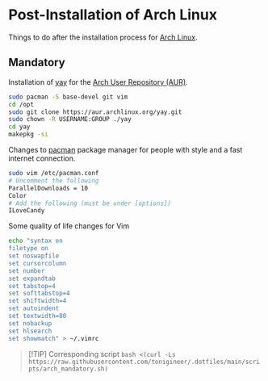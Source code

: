 # Post-Installation of Arch Linux

Things to do after the installation process for [Arch Linux](https://archlinux.org/).

## Mandatory

Installation of [yay](https://github.com/Jguer/yay) for the [Arch User Repository (AUR)](https://wiki.archlinux.org/title/Arch_User_Repository).

```bash
sudo pacman -S base-devel git vim
cd /opt
sudo git clone https://aur.archlinux.org/yay.git
sudo chown -R USERNAME:GROUP ./yay
cd yay
makepkg -si
```

Changes to [pacman](https://wiki.archlinux.org/title/pacman) package manager for people with style and a fast internet connection.

```bash
sudo vim /etc/pacman.conf
# Uncomment the following
ParallelDownloads = 10
Color
# Add the following (must be under [options])
ILoveCandy
```

Some quality of life changes for Vim

```bash
echo "syntax on
filetype on
set noswapfile
set cursorcolumn
set number
set expandtab
set tabstop=4
set softtabstop=4
set shiftwidth=4
set autoindent
set textwidth=80
set nobackup
set hlsearch
set showmatch" > ~/.vimrc
```

> [!TIP] Corresponding script
> `bash <(curl -Ls https://raw.githubusercontent.com/tonigineer/.dotfiles/main/scripts/arch_mandatory.sh)`